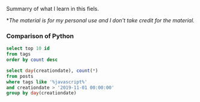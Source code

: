 Summarry of what I learn in this fiels.

**The material is for my personal use and I don't take credit for the material.*


### Comparison of Python
```sql
select top 10 id
from tags
order by count desc

select day(creationdate), count(*)
from posts 
where tags like '%javascript%'
and creationdate > '2019-11-01 00:00:00'
group by day(creationdate)
```
